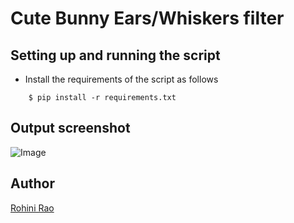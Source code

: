 # <b> Cute Bunny Ears/Whiskers filter </b>

## Setting up and running the script

- Install the requirements of the script as follows
```
    $ pip install -r requirements.txt

```

## Output screenshot

![Image](https://i.imgur.com/rgFdBrk.png?1)

## Author
[Rohini Rao](https://github.com/RohiniRG)

